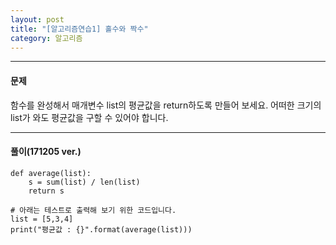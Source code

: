```yaml
---
layout: post
title: "[알고리즘연습1] 홀수와 짝수"
category: 알고리즘
---
```


- - -

#### **문제**
함수를 완성해서 매개변수 list의 평균값을 return하도록 만들어 보세요. 어떠한 크기의 list가 와도 평균값을 구할 수 있어야 합니다.

- - -
#### **풀이**(171205 ver.)
```
def average(list):
    s = sum(list) / len(list)
    return s

# 아래는 테스트로 출력해 보기 위한 코드입니다.
list = [5,3,4]
print("평균값 : {}".format(average(list)))
```